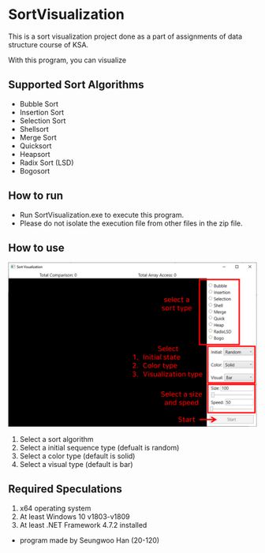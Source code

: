 # SortVisualization

This is a sort visualization project done as a part of assignments of data structure course of KSA.

With this program, you can visualize 

## Supported Sort Algorithms
- Bubble Sort
- Insertion Sort
- Selection Sort
- Shellsort
- Merge Sort
- Quicksort
- Heapsort
- Radix Sort (LSD)
- Bogosort

## How to run
* Run SortVisualization.exe to execute this program.
* Please do not isolate the execution file from other files in the zip file.

## How to use
![alt text](https://github.com/A-H4NU/SortVisualization/blob/master/SortVisualization/Sort%20Visualization%20Tutorial.png?raw=true)
1. Select a sort algorithm
2. Select a initial sequence type (defualt is random)
3. Select a color type (default is solid)
4. Select a visual type (default is bar)

## Required Speculations
1. x64 operating system
2. At least Windows 10 v1803-v1809
3. At least .NET Framework 4.7.2 installed

- program made by Seungwoo Han (20-120)
